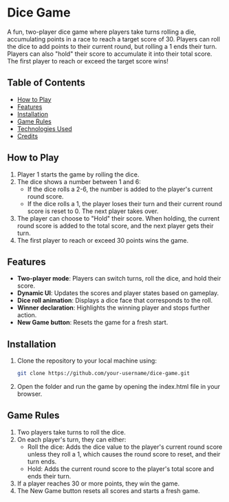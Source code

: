 # Dice Game

A fun, two-player dice game where players take turns rolling a die, accumulating points in a race to reach a target score of 30. Players can roll the dice to add points to their current round, but rolling a 1 ends their turn. Players can also "hold" their score to accumulate it into their total score. The first player to reach or exceed the target score wins!

## Table of Contents
- [How to Play](#how-to-play)
- [Features](#features)
- [Installation](#installation)
- [Game Rules](#game-rules)
- [Technologies Used](#technologies-used)
- [Credits](#credits)

## How to Play

1. Player 1 starts the game by rolling the dice.
2. The dice shows a number between 1 and 6:
   - If the dice rolls a 2-6, the number is added to the player's current round score.
   - If the dice rolls a 1, the player loses their turn and their current round score is reset to 0. The next player takes over.
3. The player can choose to "Hold" their score. When holding, the current round score is added to the total score, and the next player gets their turn.
4. The first player to reach or exceed 30 points wins the game.

## Features

- **Two-player mode**: Players can switch turns, roll the dice, and hold their score.
- **Dynamic UI**: Updates the scores and player states based on gameplay.
- **Dice roll animation**: Displays a dice face that corresponds to the roll.
- **Winner declaration**: Highlights the winning player and stops further action.
- **New Game button**: Resets the game for a fresh start.

## Installation

1. Clone the repository to your local machine using:

   ```bash
   git clone https://github.com/your-username/dice-game.git

2. Open the folder and run the game by opening the index.html file in your browser.

## Game Rules

   1. Two players take turns to roll the dice.
   2. On each player's turn, they can either:
        - Roll the dice: Adds the dice value to the player's current round score unless they roll a 1, which causes the round score to reset, and their turn ends.
        - Hold: Adds the current round score to the player's total score and ends their turn.
   3. If a player reaches 30 or more points, they win the game.
   4. The New Game button resets all scores and starts a fresh game.
